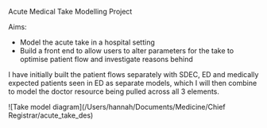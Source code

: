 Acute Medical Take Modelling Project

Aims: 
- Model the acute take in a hospital setting
- Build a front end to allow users to alter parameters for the take to optimise
patient flow and investigate reasons behind 

I have initially built the patient flows separately with SDEC, ED and medically expected patients seen in ED as separate models, which I will then combine to 
model the doctor resource being pulled across all 3 elements. 

![Take model diagram](/Users/hannah/Documents/Medicine/Chief Registrar/acute_take_des)
